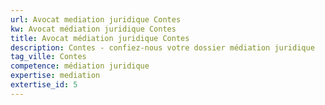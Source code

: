 ```yaml
---
url: Avocat mediation juridique Contes
kw: Avocat médiation juridique Contes
title: Avocat médiation juridique Contes
description: Contes - confiez-nous votre dossier médiation juridique
tag_ville: Contes
competence: médiation juridique
expertise: mediation
extertise_id: 5
---
```

